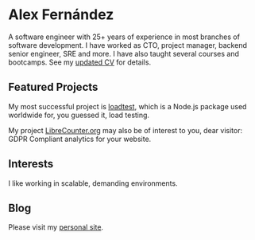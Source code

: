 # Alex Fernández

A software engineer with 25+ years of experience in most branches of software development.
I have worked as CTO, project manager,
backend senior engineer, SRE and more.
I have also taught several courses and bootcamps.
See my [updated CV](https://pinchito.es/cv) for details.

## Featured Projects

My most successful project is
[loadtest](https://github.com/alexfernandez/loadtest),
which is a Node.js package used worldwide for, you guessed it, load testing.

My project [LibreCounter.org](https://librecounter.org/)
may also be of interest to you, dear visitor:
GDPR Compliant analytics for your website.

## Interests

I like working in scalable, demanding environments.

## Blog

Please visit my [personal site](https://pinchito.es/).

